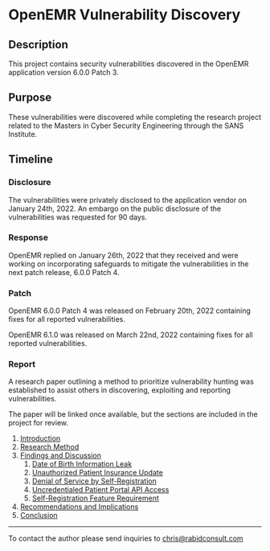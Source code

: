 # OpenEMR Vulnerability Discovery

## Description
This project contains security vulnerabilities discovered in the OpenEMR application version 6.0.0 Patch 3.

## Purpose
These vulnerabilities were discovered while completing the research project related to the Masters in Cyber Security Engineering through the SANS Institute.

## Timeline

### Disclosure
The vulnerabilities were privately disclosed to the application vendor on January 24th, 2022.  An embargo on the public disclosure of the vulnerabilities was requested for 90 days.

### Response
OpenEMR replied on January 26th, 2022 that they received and were working on incorporating safeguards to mitigate the vulnerabilities in the next patch release, 6.0.0 Patch 4.

### Patch
OpenEMR 6.0.0 Patch 4 was released on February 20th, 2022 containing fixes for all reported vulnerabilities.

OpenEMR 6.1.0 was released on March 22nd, 2022 containing fixes for all reported vulnerabilities.

### Report
A research paper outlining a method to prioritize vulnerability hunting was established to assist others in discovering, exploiting and reporting vulnerabilities.

The paper will be linked once available, but the sections are included in the project for review.

1. [Introduction]()  
2. [Research Method]()  
3. [Findings and Discussion](https://github.com/cryspe/openemr/blob/d498237b56078a3409549533157a973a1655facc/3%20-%20Findings%20and%20Discussion.md#L2)  
    1. [Date of Birth Information Leak]()  
    2. [Unauthorized Patient Insurance Update]()  
    3. [Denial of Service by Self-Registration]()  
    4. [Uncredentialed Patient Portal API Access]()  
    5. [Self-Registration Feature Requirement]()  
4. [Recommendations and Implications]()  
5. [Conclusion]()  

---------------------
To contact the author please send inquiries to <chris@rabidconsult.com>